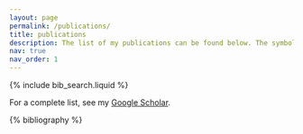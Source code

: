 ```yaml
---
layout: page
permalink: /publications/
title: publications
description: The list of my publications can be found below. The symbol * denotes joint first-authors with equal contributions. 
nav: true
nav_order: 1
---
```


<!-- _pages/publications.md -->

<!-- Bibsearch Feature -->

{% include bib_search.liquid %}

<div class="publications">
  
For a complete list, see my <a href="https://scholar.google.com/citations?user=M_OS-3kAAAAJ"> Google Scholar<a/>.

{% bibliography %}

</div>
